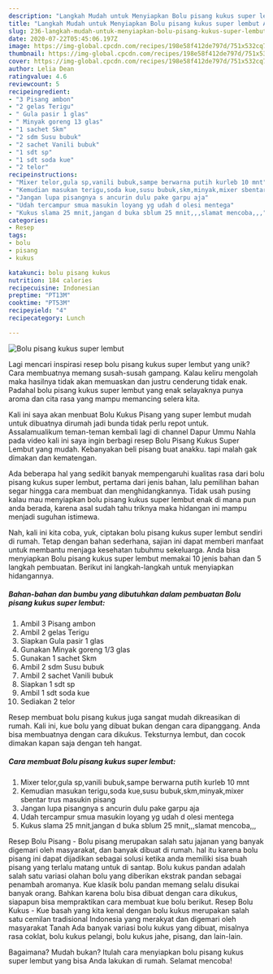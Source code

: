 ```yaml
---
description: "Langkah Mudah untuk Menyiapkan Bolu pisang kukus super lembut Anti Gagal"
title: "Langkah Mudah untuk Menyiapkan Bolu pisang kukus super lembut Anti Gagal"
slug: 236-langkah-mudah-untuk-menyiapkan-bolu-pisang-kukus-super-lembut-anti-gagal
date: 2020-07-22T05:45:06.197Z
image: https://img-global.cpcdn.com/recipes/198e58f412de797d/751x532cq70/bolu-pisang-kukus-super-lembut-foto-resep-utama.jpg
thumbnail: https://img-global.cpcdn.com/recipes/198e58f412de797d/751x532cq70/bolu-pisang-kukus-super-lembut-foto-resep-utama.jpg
cover: https://img-global.cpcdn.com/recipes/198e58f412de797d/751x532cq70/bolu-pisang-kukus-super-lembut-foto-resep-utama.jpg
author: Lelia Dean
ratingvalue: 4.6
reviewcount: 5
recipeingredient:
- "3 Pisang ambon"
- "2 gelas Terigu"
- " Gula pasir 1 glas"
- " Minyak goreng 13 glas"
- "1 sachet Skm"
- "2 sdm Susu bubuk"
- "2 sachet Vanili bubuk"
- "1 sdt sp"
- "1 sdt soda kue"
- "2 telor"
recipeinstructions:
- "Mixer telor,gula sp,vanili bubuk,sampe berwarna putih kurleb 10 mnt"
- "Kemudian masukan terigu,soda kue,susu bubuk,skm,minyak,mixer sbentar trus masukin pisang"
- "Jangan lupa pisangnya s ancurin dulu pake garpu aja"
- "Udah tercampur smua masukin loyang yg udah d olesi mentega"
- "Kukus slama 25 mnit,jangan d buka sblum 25 mnit,,,slamat mencoba,,,"
categories:
- Resep
tags:
- bolu
- pisang
- kukus

katakunci: bolu pisang kukus 
nutrition: 184 calories
recipecuisine: Indonesian
preptime: "PT13M"
cooktime: "PT53M"
recipeyield: "4"
recipecategory: Lunch

---
```



![Bolu pisang kukus super lembut](https://img-global.cpcdn.com/recipes/198e58f412de797d/751x532cq70/bolu-pisang-kukus-super-lembut-foto-resep-utama.jpg)

Lagi mencari inspirasi resep bolu pisang kukus super lembut yang unik? Cara membuatnya memang susah-susah gampang. Kalau keliru mengolah maka hasilnya tidak akan memuaskan dan justru cenderung tidak enak. Padahal bolu pisang kukus super lembut yang enak selayaknya punya aroma dan cita rasa yang mampu memancing selera kita.

Kali ini saya akan menbuat Bolu Kukus Pisang yang super lembut mudah untuk dibuatnya dirumah jadi bunda tidak perlu repot untuk. Assalamualikum teman-teman kembali lagi di channel Dapur Ummu Nahla pada video kali ini saya ingin berbagi resep Bolu Pisang Kukus Super Lembut yang mudah. Kebanyakan beli pisang buat anakku. tapi malah gak dimakan dan kematengan.

Ada beberapa hal yang sedikit banyak mempengaruhi kualitas rasa dari bolu pisang kukus super lembut, pertama dari jenis bahan, lalu pemilihan bahan segar hingga cara membuat dan menghidangkannya. Tidak usah pusing kalau mau menyiapkan bolu pisang kukus super lembut enak di mana pun anda berada, karena asal sudah tahu triknya maka hidangan ini mampu menjadi suguhan istimewa.


Nah, kali ini kita coba, yuk, ciptakan bolu pisang kukus super lembut sendiri di rumah. Tetap dengan bahan sederhana, sajian ini dapat memberi manfaat untuk membantu menjaga kesehatan tubuhmu sekeluarga. Anda bisa menyiapkan Bolu pisang kukus super lembut memakai 10 jenis bahan dan 5 langkah pembuatan. Berikut ini langkah-langkah untuk menyiapkan hidangannya.

<!--inarticleads1-->

##### Bahan-bahan dan bumbu yang dibutuhkan dalam pembuatan Bolu pisang kukus super lembut:

1. Ambil 3 Pisang ambon
1. Ambil 2 gelas Terigu
1. Siapkan  Gula pasir 1 glas
1. Gunakan  Minyak goreng 1/3 glas
1. Gunakan 1 sachet Skm
1. Ambil 2 sdm Susu bubuk
1. Ambil 2 sachet Vanili bubuk
1. Siapkan 1 sdt sp
1. Ambil 1 sdt soda kue
1. Sediakan 2 telor


Resep membuat bolu pisang kukus juga sangat mudah dikreasikan di rumah. Kali ini, kue bolu yang dibuat bukan dengan cara dipanggang. Anda bisa membuatnya dengan cara dikukus. Teksturnya lembut, dan cocok dimakan kapan saja dengan teh hangat. 

<!--inarticleads2-->

##### Cara membuat Bolu pisang kukus super lembut:

1. Mixer telor,gula sp,vanili bubuk,sampe berwarna putih kurleb 10 mnt
1. Kemudian masukan terigu,soda kue,susu bubuk,skm,minyak,mixer sbentar trus masukin pisang
1. Jangan lupa pisangnya s ancurin dulu pake garpu aja
1. Udah tercampur smua masukin loyang yg udah d olesi mentega
1. Kukus slama 25 mnit,jangan d buka sblum 25 mnit,,,slamat mencoba,,,


Resep Bolu Pisang - Bolu pisang merupakan salah satu jajanan yang banyak digemari oleh masyarakat, dan banyak dibuat di rumah. hal itu karena bolu pisang ini dapat dijadikan sebagai solusi ketika anda memiliki sisa buah pisang yang terlalu matang untuk di santap. Bolu kukus pandan adalah salah satu variasi olahan bolu yang diberikan ekstrak pandan sebagai penambah aromanya. Kue klasik bolu pandan memang selalu disukai banyak orang. Bahkan karena bolu bisa dibuat dengan cara dikukus, siapapun bisa mempraktikan cara membuat kue bolu berikut. Resep Bolu Kukus - Kue basah yang kita kenal dengan bolu kukus merupakan salah satu cemilan tradisional Indonesia yang merakyat dan digemari oleh masyarakat Tanah Ada banyak variasi bolu kukus yang dibuat, misalnya rasa coklat, bolu kukus pelangi, bolu kukus jahe, pisang, dan lain-lain. 

Bagaimana? Mudah bukan? Itulah cara menyiapkan bolu pisang kukus super lembut yang bisa Anda lakukan di rumah. Selamat mencoba!

